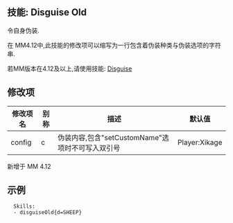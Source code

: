 技能: Disguise Old
--------------------------

令自身伪装.

在 MM4.12中,此技能的修改项可以缩写为一行包含着伪装种类与伪装选项的字符串.

若MM版本在4.12及以上,请使用技能: [Disguise](技能/列表/disguise)

修改项
----------

| 修改项名 | 别称    | 描述                                                                                                    | 默认值 |
|-----------|------------|----------------------------------------------------------------------------------------------------------------|---------------|
| config  | c | 伪装内容,包含"setCustomName"选项时不可写入双引号 | Player:Xikage |

新增于 MM 4.12

示例
--------

      Skills:
      - disguiseOld{d=SHEEP}
